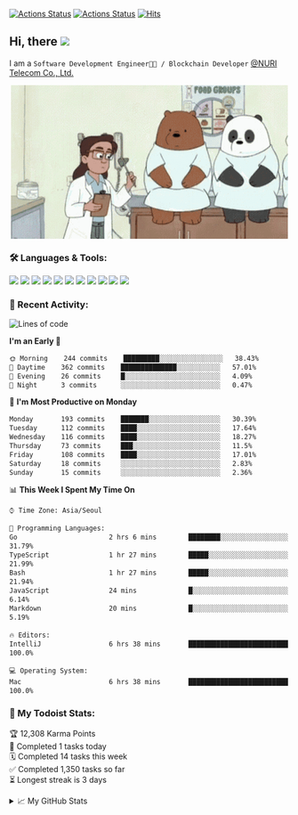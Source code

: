 
[![Actions Status](https://github.com/ddok2/ddok2/workflows/Todoist%20Readme/badge.svg)](https://github.com/ddok2/ddok2/actions)
[![Actions Status](https://github.com/ddok2/ddok2/workflows/wakatime-stats/badge.svg)](https://github.com/ddok2/ddok2/actions)
[![Hits](https://hits.seeyoufarm.com/api/count/incr/badge.svg?url=https%3A%2F%2Fgithub.com%2Fddok2)](https://hits.seeyoufarm.com)

<!-- ![visitors](https://visitor-badge.laobi.icu/badge?page_id=ddok2.ddok2) -->
## Hi, there <img src="https://raw.githubusercontent.com/MartinHeinz/MartinHeinz/master/wave.gif" width="25px">

I am a `Software Development Engineer🧑‍💻 / Blockchain Developer` [@NURI Telecom Co., Ltd.](http://www.nuritelecom.com)


<p align="center">
<img align="center" alt="GIF" src="img/debugging.gif" />
</p>


### 🛠 Languages & Tools:
<p>
    <img src="https://img.shields.io/badge/go-%2300ADD8.svg?&style=for-the-badge&logo=go&logoColor=white"/>
    <img src="https://img.shields.io/badge/node.js%20-%2343853D.svg?&style=for-the-badge&logo=node.js&logoColor=white"/>
    <img src="https://img.shields.io/badge/javascript%20-%23323330.svg?&style=for-the-badge&logo=javascript&logoColor=%23F7DF1E"/>
    <img src="https://img.shields.io/badge/typescript%20-%23007ACC.svg?&style=for-the-badge&logo=typescript&logoColor=white"/>
    <img src="https://img.shields.io/badge/python%20-%2314354C.svg?&style=for-the-badge&logo=python&logoColor=white"/>
    <img src="https://img.shields.io/badge/react%20-%2320232a.svg?&style=for-the-badge&logo=react&logoColor=%2361DAFB"/>
    <img src="https://img.shields.io/badge/AWS%20-%23FF9900.svg?&style=for-the-badge&logo=amazon-aws&logoColor=white"/>
    <img src="https://img.shields.io/badge/Google%20Cloud%20-%234285F4.svg?&style=for-the-badge&logo=google-cloud&logoColor=white"/>
    <img src="https://img.shields.io/badge/docker%20-%230db7ed.svg?&style=for-the-badge&logo=docker&logoColor=white"/>
    <img src="https://img.shields.io/badge/kubernetes%20-%23326ce5.svg?&style=for-the-badge&logo=kubernetes&logoColor=white"/>
    <img src="https://img.shields.io/badge/ansible%20-%231A1918.svg?&style=for-the-badge&logo=ansible&logoColor=white"/>
</p>

### 🌈 Recent Activity:
<!--START_SECTION:waka-->
![Lines of code](https://img.shields.io/badge/From%20Hello%20World%20I%27ve%20Written-607897%20lines%20of%20code-blue)

**I'm an Early 🐤** 

```text
🌞 Morning    244 commits    █████████░░░░░░░░░░░░░░░░   38.43% 
🌆 Daytime    362 commits    ██████████████░░░░░░░░░░░   57.01% 
🌃 Evening    26 commits     █░░░░░░░░░░░░░░░░░░░░░░░░   4.09% 
🌙 Night      3 commits      ░░░░░░░░░░░░░░░░░░░░░░░░░   0.47%

```
📅 **I'm Most Productive on Monday** 

```text
Monday       193 commits    ███████░░░░░░░░░░░░░░░░░░   30.39% 
Tuesday      112 commits    ████░░░░░░░░░░░░░░░░░░░░░   17.64% 
Wednesday    116 commits    ████░░░░░░░░░░░░░░░░░░░░░   18.27% 
Thursday     73 commits     ███░░░░░░░░░░░░░░░░░░░░░░   11.5% 
Friday       108 commits    ████░░░░░░░░░░░░░░░░░░░░░   17.01% 
Saturday     18 commits     ░░░░░░░░░░░░░░░░░░░░░░░░░   2.83% 
Sunday       15 commits     ░░░░░░░░░░░░░░░░░░░░░░░░░   2.36%

```


📊 **This Week I Spent My Time On** 

```text
⌚︎ Time Zone: Asia/Seoul

💬 Programming Languages: 
Go                       2 hrs 6 mins        ████████░░░░░░░░░░░░░░░░░   31.79% 
TypeScript               1 hr 27 mins        █████░░░░░░░░░░░░░░░░░░░░   21.99% 
Bash                     1 hr 27 mins        █████░░░░░░░░░░░░░░░░░░░░   21.94% 
JavaScript               24 mins             █░░░░░░░░░░░░░░░░░░░░░░░░   6.14% 
Markdown                 20 mins             █░░░░░░░░░░░░░░░░░░░░░░░░   5.19%

🔥 Editors: 
IntelliJ                 6 hrs 38 mins       █████████████████████████   100.0%

💻 Operating System: 
Mac                      6 hrs 38 mins       █████████████████████████   100.0%

```


<!--END_SECTION:waka-->

### 🚧 My Todoist Stats:
<!-- TODO-IST:START -->
🏆  12,308 Karma Points           
🌸  Completed 1 tasks today           
🗓  Completed 14 tasks this week           
✅  Completed 1,350 tasks so far           
⏳  Longest streak is 3 days
<!-- TODO-IST:END -->

<details>
<summary>📈 My GitHub Stats</summary>
<p align="center"> <img src="https://github-readme-stats.vercel.app/api?username=ddok2&show_icons=true" alt="ddok2" />
</details>
